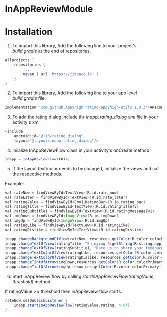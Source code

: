 # InAppReviewModule
# Installation

1. To import this library, Add the following line to your project's *build.gradle* at the end of repositories.
```groovy
allprojects {
	repositories {
		...
		maven { url 'https://jitpack.io' }
	}
}
```
2. To import this library, Add the following line to your app level *build.gradle* file.
```groovy
implementation 'com.github.Appyhigh:rating-appyhigh-utils:1.0.3'(#Recommended latest version)
```
3. To add the rating dialog include the *inapp_rating_dialog.xml* file in your activity's xml
```groovy
<include
    android:id="@+id/rating_dialog"
    layout="@layout/inapp_rating_dialog"/>
```
4. Iniialize InAppReviewFlow class in your activity's onCreate method.
```groovy
inapp = InAppReviewFlow(this)
```
5. If the layout text/color needs to be changed, initialize the views and call the respective methods.

Example:
```groovy
val rateNow = findViewById<TextView>(R.id.rate_now)
val rateLater = findViewById<TextView>(R.id.rate_later)
val ratingValue = findViewById<EmojiRatingBar>(R.id.rating_bar)
val ratingTitle = findViewById<TextView>(R.id.ratingTitleTv)
val ratingSubtitle1 = findViewById<TextView>(R.id.ratingMessageTv1)
val imgDown = findViewById<ImageView>(R.id.imgDown)
val imgUp = findViewById<ImageView>(R.id.imgUp)
val ratingLike = findViewById<TextView>(R.id.ratingLike)
val ratingDislike = findViewById<TextView>(R.id.ratingDislike)

inapp.changeBackgroundOfView(rateNow, resources.getColor(R.color.colorPrimary))
inapp.changeTextOfView(ratingTitle, "Enjoying ${getString(R.string.app_name)}?")
inapp.changeTextOfView(ratingSubtitle1, "Rate us to share your feedback!")
inapp.changeTextColorOfView(ratingLike, resources.getColor(R.color.colorPrimary))
inapp.changeTextColorOfView(ratingDislike, resources.getColor(R.color.colorPrimary))
inapp.changeTintOfArrow(imgDown,resources.getColor(R.color.colorPrimary))
inapp.changeTintOfArrow(imgUp,resources.getColor(R.color.colorPrimary))
```
6. Start inAppReview flow by calling *startInAppReviewFlow(ratingValue, threshold)* method.

If ratingValue >= threshold then inAppReview flow starts.
```groovy
rateNow.setOnClickListener {
    inapp.startInAppReviewFlow(ratingValue.rating, 4.0f)
}
```
